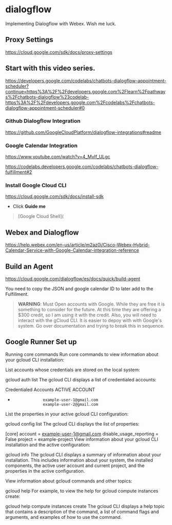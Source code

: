 # dialogflow
Implementing Dialogflow with Webex. Wish me luck.

## Proxy Settings
https://cloud.google.com/sdk/docs/proxy-settings

## Start with this video series. 

https://developers.google.com/codelabs/chatbots-dialogflow-appointment-scheduler?continue=https%3A%2F%2Fdevelopers.google.com%2Flearn%2Fpathways%2Fchatbots-dialogflow%23codelab-https%3A%2F%2Fdevelopers.google.com%2Fcodelabs%2Fchatbots-dialogflow-appointment-scheduler#0

### Github Dialogflow Integration 

https://github.com/GoogleCloudPlatform/dialogflow-integrations#readme

### Google Calendar Integration

https://www.youtube.com/watch?v=4_MvIf_ULgc

https://codelabs.developers.google.com/codelabs/chatbots-dialogflow-fulfillment#2

### Install Google Cloud CLI

https://cloud.google.com/sdk/docs/install-sdk

* Click **Guide me**
>[Google Cloud Shell](

## Webex and Dialogflow

https://help.webex.com/en-us/article/m2az0i/Cisco-Webex-Hybrid-Calendar-Service-with-Google-Calendar-integration-reference

## Build an Agent

https://cloud.google.com/dialogflow/es/docs/quick/build-agent

You need to copy the JSON and google calendar ID to later add to the Fulfillment. 
>**WARNING**: Must Open accounts with Google. While they are free it is something to consider for the future. At this time they are offering a $300 credit, so I am using it with the credit. Also, you will need to interact with the gCloud CLI. It is easier to depoy with with Google's system.
>Go over documentation and trying to break this in sequence.

## Google Runner Set up

Running core commands
Run core commands to view information about your gcloud CLI installation:

List accounts whose credentials are stored on the local system:


gcloud auth list
The gcloud CLI displays a list of credentialed accounts:


Credentialed Accounts
ACTIVE             ACCOUNT
*                  example-user-1@gmail.com
                   example-user-2@gmail.com
List the properties in your active gcloud CLI configuration:


gcloud config list
The gcloud CLI displays the list of properties:


[core]
account = example-user-1@gmail.com
disable_usage_reporting = False
project = example-project
View information about your gcloud CLI installation and the active configuration:


gcloud info
The gcloud CLI displays a summary of information about your installation. This includes information about your system, the installed components, the active user account and current project, and the properties in the active configuration.

View information about gcloud commands and other topics:


gcloud help
For example, to view the help for gcloud compute instances create:


gcloud help compute instances create
The gcloud CLI displays a help topic that contains a description of the command, a list of command flags and arguments, and examples of how to use the command.

